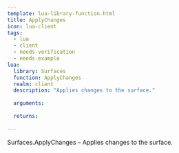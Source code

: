 ```yaml
---
template: lua-library-function.html
title: ApplyChanges
icon: lua-client
tags:
  - lua
  - client
  - needs-verification
  - needs-example
lua:
  library: Surfaces
  function: ApplyChanges
  realm: client
  description: "Applies changes to the surface."
  
  arguments:
  
  returns:
    
---
```


<div class="lua__search__keywords">
Surfaces.ApplyChanges &#x2013; Applies changes to the surface.
</div>
